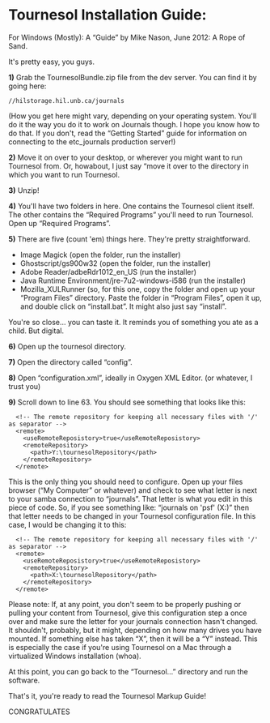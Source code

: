 # Tournesol Installation Guide:
For Windows (Mostly): A “Guide” by Mike Nason, June 2012: A Rope of Sand.

It's pretty easy, you guys.

**1)** Grab the TournesolBundle.zip file from the dev server. You can find it by going here:

```
//hilstorage.hil.unb.ca/journals
```

(How you get here might vary, depending on your operating system. You'll do it the way you do it to work on Journals though. I hope you know how to do that. If you don't, read the “Getting Started” guide for information on connecting to the etc_journals production server!)

**2)** Move it on over to your desktop, or wherever you might want to run Tournesol from. Or, howabout, I just say “move it over to the directory in which you want to run Tournesol.

**3)** Unzip!

**4)** You'll have two folders in here. One contains the Tournesol client itself. The other contains the “Required Programs” you'll need to run Tournesol. Open up “Required Programs”.

**5)** There are five (count 'em) things here. They're pretty straightforward.

- Image Magick (open the folder, run the installer)
- Ghostscript/gs900w32 (open the folder, run the installer)
- Adobe Reader/adbeRdr1012_en_US (run the installer)
- Java Runtime Environment/jre-7u2-windows-i586 (run the installer)
- Mozilla_XULRunner (so, for this one, copy the folder and open up your “Program Files” directory. Paste the folder in “Program Files”, open it up, and double click on “install.bat”. It might also just say “install”.

You're so close… you can taste it. It reminds you of something you ate as a child. But digital.

**6)** Open up the tournesol directory.

**7)** Open the directory called “config”.

**8)** Open “configuration.xml”, ideally in Oxygen XML Editor. (or whatever, I trust you)

**9)** Scroll down to line 63. You should see something that looks like this:

```
  <!-- The remote repository for keeping all necessary files with '/' as separator -->     
  <remote>         
    <useRemoteReposistory>true</useRemoteReposistory>         
    <remoteRepository>             
      <path>Y:\tournesolRepository</path>         
    </remoteRepository>     
  </remote>
```

This is the only thing you should need to configure. Open up your files browser (“My Computer” or whatever) and check to see what letter is next to your samba connection to “journals”. That letter is what you edit in this piece of code. So, if you see something like: “journals on 'psf' (X:)” then that letter needs to be changed in your Tournesol configuration file. In this case, I would be changing it to this:

```
  <!-- The remote repository for keeping all necessary files with '/' as separator -->     
  <remote>         
    <useRemoteReposistory>true</useRemoteReposistory>         
    <remoteRepository>             
      <path>X:\tournesolRepository</path>         
    </remoteRepository>     
  </remote>
```

Please note: If, at any point, you don't seem to be properly pushing or pulling your content from Tournesol, give this configuration step a once over and make sure the letter for your journals connection hasn't changed. It shouldn't, probably, but it might, depending on how many drives you have mounted. If something else has taken “X”, then it will be a “Y” instead. This is especially the case if you're using Tournesol on a Mac through a virtualized Windows installation (whoa).

At this point, you can go back to the “Tournesol…” directory and run the software.

That's it, you're ready to read the Tournesol Markup Guide!

CONGRATULATES